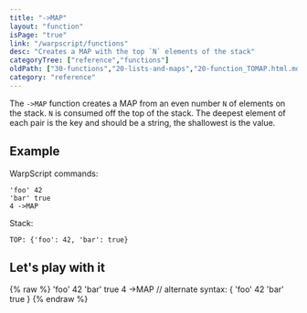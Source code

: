 ```yaml
---
title: "->MAP"
layout: "function"
isPage: "true"
link: "/warpscript/functions"
desc: "Creates a MAP with the top `N` elements of the stack"
categoryTree: ["reference","functions"]
oldPath: ["30-functions","20-lists-and-maps","20-function_TOMAP.html.md"]
category: "reference"
---
```



The `->MAP` function creates a MAP from an even number `N` of elements on the stack. `N` is consumed off the top of the stack. The deepest element of each pair is the key and should be a string, the shallowest is the value.

## Example ##


WarpScript commands:


    'foo' 42
    'bar' true
    4 ->MAP

Stack:

    TOP: {'foo': 42, 'bar': true}


## Let's play with it ##

{% raw %}
<warp10-warpscript-widget backend="{{backend}}"  exec-endpoint="{{execEndpoint}}">'foo' 42 'bar' true 4 ->MAP
// alternate syntax:
{ 'foo' 42 'bar' true }
</warp10-warpscript-widget>
{% endraw %}
